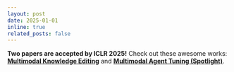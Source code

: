 ```yaml
---
layout: post
date: 2025-01-01
inline: true
related_posts: false
---
```


**Two papers are accepted by ICLR 2025!** Check out these awesome works:
**[Multimodal Knowledge Editing](https://mmke-bench-iclr.github.io/)** and 
**[Multimodal Agent Tuning (Spotlight)](https://mat-agent.github.io/)**.